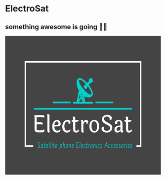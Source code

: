 # ElectroSat

## something awesome is going 🚀🤩

<img src="./readme/color-logo.png" width="600px" height="450px"/>
